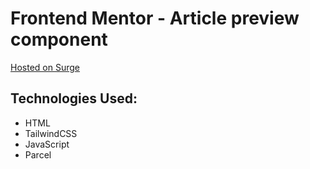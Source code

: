 # Frontend Mentor - Article preview component

[Hosted on Surge](http://cool-nest.surge.sh)

## Technologies Used:

- HTML
- TailwindCSS
- JavaScript
- Parcel
